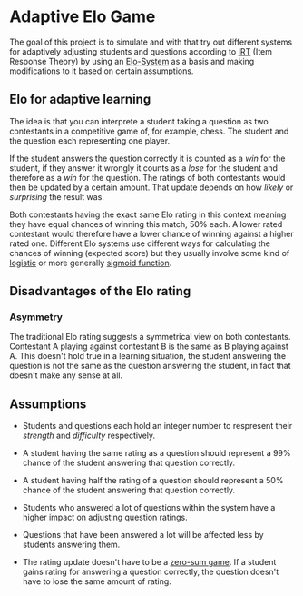 # Adaptive Elo Game

The goal of this project is to simulate and with that try out different systems for adaptively adjusting students and questions according to [IRT](https://en.wikipedia.org/wiki/Item_response_theory) (Item Response Theory) by using an [Elo-System](https://en.wikipedia.org/wiki/Elo_rating_system) as a basis and making modifications to it based on certain assumptions.

## Elo for adaptive learning

The idea is that you can interprete a student taking a question as two contestants in a competitive game of, for example, chess. The student and the question each representing one player.

If the student answers the question correctly it is counted as a *win* for the student, if they answer it wrongly it counts as a *lose* for the student and therefore as a *win* for the question. The ratings of both contestants would then be updated by a certain amount. That update depends on how *likely* or *surprising* the result was.

Both contestants having the exact same Elo rating in this context meaning they have equal chances of winning this match, 50% each. A lower rated contestant would therefore have a lower chance of winning against a higher rated one. Different Elo systems use different ways for calculating the chances of winning (expected score) but they usually involve some kind of [logistic](https://en.wikipedia.org/wiki/Logistic_function) or more generally [sigmoid function](https://en.wikipedia.org/wiki/Sigmoid_function).

## Disadvantages of the Elo rating

### Asymmetry

The traditional Elo rating suggests a symmetrical view on both contestants. Contestant A playing against contestant B is the same as B playing against A. This doesn't hold true in a learning situation, the student answering the question is not the same as the question answering the student, in fact that doesn't make any sense at all.

## Assumptions

* Students and questions each hold an integer number to respresent their *strength* and *difficulty* respectively.
* A student having the same rating as a question should represent a 99% chance of the student answering that question correctly.
* A student having half the rating of a question should represent a 50% chance of the student answering that question correctly.

* Students who answered a lot of questions within the system have a higher impact on adjusting question ratings.
* Questions that have been answered a lot will be affected less by students answering them.

* The rating update doesn't have to be a [zero-sum game](https://en.wikipedia.org/wiki/Zero-sum_game). If a student gains rating for answering a question correctly, the question doesn't have to lose the same amount of rating.
